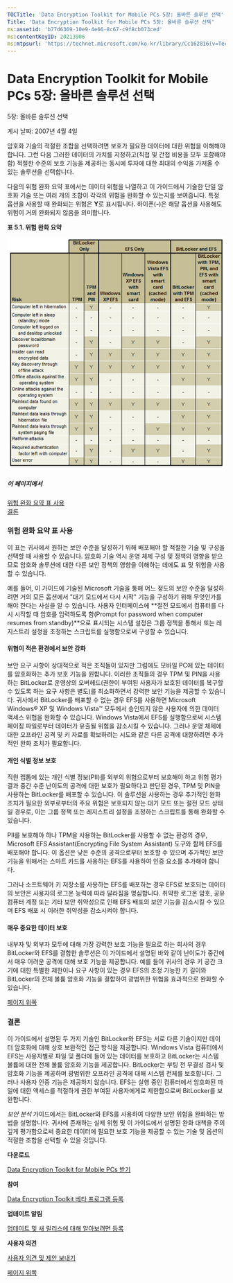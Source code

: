 ```yaml
---
TOCTitle: 'Data Encryption Toolkit for Mobile PCs 5장: 올바른 솔루션 선택'
Title: 'Data Encryption Toolkit for Mobile PCs 5장: 올바른 솔루션 선택'
ms:assetid: 'b77d6369-10e9-4e66-8c67-c9f8cb073ced'
ms:contentKeyID: 20213906
ms:mtpsurl: 'https://technet.microsoft.com/ko-kr/library/Cc162816(v=TechNet.10)'
---
```


Data Encryption Toolkit for Mobile PCs 5장: 올바른 솔루션 선택
==============================================================

5장: 올바른 솔루션 선택

게시 날짜: 2007년 4월 4일

암호화 기술의 적절한 조합을 선택하려면 보호가 필요한 데이터에 대한 위험을 이해해야 합니다. 그런 다음 그러한 데이터의 가치를 지정하고(직접 및 간접 비용을 모두 포함해야 함) 적절한 수준의 보호 기능을 제공하는 동시에 투자에 대한 최대의 수익을 가져올 수 있는 솔루션을 선택합니다.

다음의 위험 완화 요약 표에서는 데이터 위험을 나열하고 이 가이드에서 기술한 단일 암호화 기술 또는 여러 개의 조합이 각각의 위험을 완화할 수 있는지를 보여줍니다. 특정 옵션을 사용할 때 완화되는 위험은 **Y**로 표시됩니다. 하이픈(**-**)은 해당 옵션을 사용해도 위험이 거의 완화되지 않음을 의미합니다.

**표 5.1. 위험 완화 요약**

![](images/Cc162816.865b473f-87a8-459c-80f3-79361863d073(ko-kr,TechNet.10).gif)
##### 이 페이지에서

[](#ecaa)[위험 완화 요약 표 사용](#ecaa)  
[](#ebaa)[결론](#ebaa)  

### 위험 완화 요약 표 사용

이 표는 귀사에서 원하는 보안 수준을 달성하기 위해 배포해야 할 적절한 기술 및 구성을 선택할 때 사용할 수 있습니다. 암호화 기술 역시 운영 체제 구성 및 정책의 영향을 받으므로 암호화 솔루션에 대한 다른 보안 정책의 영향을 이해하는 데에도 표 및 위험을 사용할 수 있습니다.

예를 들어, 이 가이드에 기술된 Microsoft 기술을 통해 어느 정도의 보안 수준을 달성하려면 거의 모든 옵션에서 "대기 모드에서 다시 시작" 기능을 구성하기 위해 무엇인가를 해야 한다는 사실을 알 수 있습니다. 사용자 인터페이스에 **절전 모드에서 컴퓨터를 다시 시작할 때 암호를 입력하도록 함(Prompt for password when computer resumes from standby)**으로 표시되는 시스템 설정은 그룹 정책을 통해서 또는 레지스트리 설정을 조정하는 스크립트를 실행함으로써 구성할 수 있습니다.

#### 위협이 적은 환경에서 보안 강화

보안 요구 사항이 상대적으로 적은 조직들이 있지만 그럼에도 모바일 PC에 있는 데이터를 암호화하는 추가 보호 기능을 원합니다. 이러한 조직들의 경우 TPM 및 PIN을 사용하는 BitLocker로 운영상의 오버헤드(권한이 부여된 사용자가 보호된 데이터를 복구할 수 있도록 하는 요구 사항은 별도)를 최소화하면서 강력한 보안 기능을 제공할 수 있습니다. 귀사에서 BitLocker를 배포할 수 없는 경우 EFS를 사용하면 Microsoft Windows® XP 및 Windows Vista™ 모두에서 승인되지 않은 사용자에 의한 데이터 액세스 위협을 완화할 수 있습니다. Windows Vista에서 EFS를 실행함으로써 시스템 페이징 파일로부터 데이터가 유출될 위험을 감소시킬 수 있습니다. 그러나 운영 체제에 대한 오프라인 공격 및 키 자료를 확보하려는 시도와 같은 다른 공격에 대항하려면 추가적인 완화 조치가 필요합니다.

#### 개인 식별 정보 보호

직원 랩톱에 있는 개인 식별 정보(PII)를 외부의 위협으로부터 보호해야 하고 위험 평가 결과 중간 수준 난이도의 공격에 대한 보호가 필요하다고 판단된 경우, TPM 및 PIN을 사용하는 BitLocker를 배포할 수 있습니다. 이 솔루션을 사용하는 경우 추가적인 완화 조치가 필요한 외부로부터의 주요 위험은 보호되지 않는 대기 모드 또는 절전 모드 상태일 경우로, 이는 그룹 정책 또는 레지스트리 설정을 조정하는 스크립트를 통해 완화할 수 있습니다.

PII를 보호해야 하나 TPM을 사용하는 BitLocker를 사용할 수 없는 환경의 경우, Microsoft EFS Assistant(Encrypting File System Assistant) 도구와 함께 EFS를 배포해야 합니다. 이 옵션은 낮은 수준의 공격으로부터 보호할 수 있으며 추가적인 보안 기능을 위해서는 스마트 카드를 사용하는 EFS를 사용하여 인증 요소를 추가해야 합니다.

그러나 소프트웨어 키 저장소를 사용하는 EFS를 배포하는 경우 EFS로 보호되는 데이터의 보안은 사용자의 로그온 능력에 따라 달라짐을 명심합니다. 취약한 로그온 암호, 공유 컴퓨터 계정 또는 기타 보안 취약성으로 인해 EFS 배포의 보안 기능을 감소시킬 수 있으며 EFS 배포 시 이러한 취약성을 감소시켜야 합니다.

#### 매우 중요한 데이터 보호

내부자 및 외부자 모두에 대해 가장 강력한 보호 기능을 필요로 하는 회사의 경우 BitLocker와 EFS를 결합한 솔루션은 이 가이드에서 설명된 바와 같이 난이도가 중간에서 매우 어려운 공격에 대해 보호 기능을 제공합니다. 예를 들어 귀사의 경우 키 공간 크기에 대한 특별한 제한이나 요구 사항이 있는 경우 EFS의 조정 가능한 키 길이와 BitLocker의 전체 볼륨 암호화 기능을 결합하여 광범위한 위협을 효과적으로 완화할 수 있습니다.

[](#mainsection)[페이지 위쪽](#mainsection)

### 결론

이 가이드에서 설명된 두 가지 기술인 BitLocker와 EFS는 서로 다른 기술이지만 데이터 암호화에 대해 상호 보완적인 접근 방식을 제공합니다. Windows Vista 컴퓨터에서 EFS는 사용자별로 파일 및 폴더에 들어 있는 데이터를 보호하고 BitLocker는 시스템 볼륨에 대한 전체 볼륨 암호화 기능을 제공합니다. BitLocker는 부팅 전 무결성 검사 및 암호화 기능을 제공하며 광범위한 오프라인 공격에 대해 시스템 전체를 보호합니다. 그러나 사용자 인증 기능은 제공하지 않습니다. EFS는 실행 중인 컴퓨터에서 암호화된 파일에 대한 액세스를 적절하게 권한 부여된 사용자에게로 제한함으로써 BitLocker를 보완합니다.

*보안 분석* 가이드에서는 BitLocker와 EFS를 사용하여 다양한 보안 위험을 완화하는 방법을 설명합니다. 귀사에 존재하는 실제 위험 및 이 가이드에서 설명된 완화 대책을 주의 깊게 평가함으로써 중요한 데이터에 필요한 보호 기능을 제공할 수 있는 기술 및 옵션의 적절한 조합을 선택할 수 있을 것입니다.

**다운로드**

[Data Encryption Toolkit for Mobile PCs 받기](http://go.microsoft.com/fwlink/?linkid=81666)

**참여**

[Data Encryption Toolkit 베타 프로그램 등록](https://connect.microsoft.com/invitationuse.aspx?programid=790&invitationid=desa-r7gd-3f73&siteid=14)

**업데이트 알림**

[업데이트 및 새 릴리스에 대해 알아보려면 등록](http://go.microsoft.com/fwlink/?linkid=54982)

**사용자 의견**

[사용자 의견 및 제안 보내기](mailto:secwish@microsoft.com?subject=data%20encryption%20toolkit%20for%20mobile%20pcs%20security%20analysis%20on%20technet)

[](#mainsection)[페이지 위쪽](#mainsection)
